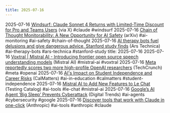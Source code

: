 ```yaml
---
title: 2025-07-16
---
```


2025-07-16 [Windsurf: Claude Sonnet 4 Returns with Limited-Time Discount for Pro and Teams Users](https://x.com/windsurf_ai/status/1945599013954490523) (via X) #claude #windsurf
2025-07-16 [Chain of Thought Monitorability: A New Opportunity for AI Safety](https://arxiv.org/html/2507.11473v1) (arXiv) #ai-monitoring #ai-safety #chain-of-thought
2025-07-16 [AI therapy bots fuel delusions and give dangerous advice, Stanford study finds](https://arstechnica.com/ai/2025/07/ai-therapy-bots-fuel-delusions-and-give-dangerous-advice-stanford-study-finds/) (Ars Technica) #ai-therapy-bots #ars-technica #stanford-study
title: 2025-07-16
2025-07-16 [Voxtral | Mistral AI - Introducing frontier open source speech understanding models](https://mistral.ai/news/voxtral) (Mistral AI)
#mistral-ai #voxtral
2025-07-16 [Meta reportedly scores two more high-profile OpenAI researchers](https://techcrunch.com/2025/07/16/meta-reportedly-scores-two-more-high-profile-openai-researchers/) (TechCrunch) #meta #openai
2025-07-16 [AI's Impact on Student Independence and Career Risks](https://calmatters.org/education/higher-education/2025/07/chatbots/) (CalMatters) #ai-in-education #calmatters #student-independence
2025-07-16 [Mistral AI to Add New Features to Le Chat](https://www.testingcatalog.com/mistral-ai-to-add-dictatiom-memory-projects-and-research-tools-on-le-chat/) (Testing Catalog) #ai-tools #le-chat #mistral-ai
2025-07-16 [Google’s AI Agent ‘Big Sleep’ Prevents Cyberattack](https://www.digitaltrends.com/computing/googles-ai-agent-big-sleep-just-stopped-a-cyberattack-before-it-started/) (Digital Trends) #ai-agents #cybersecurity #google
2025-07-16 [Discover tools that work with Claude in one-click](https://www.anthropic.com/news/connectors-directory) (Anthropic) #ai-tools #anthropic #claude
